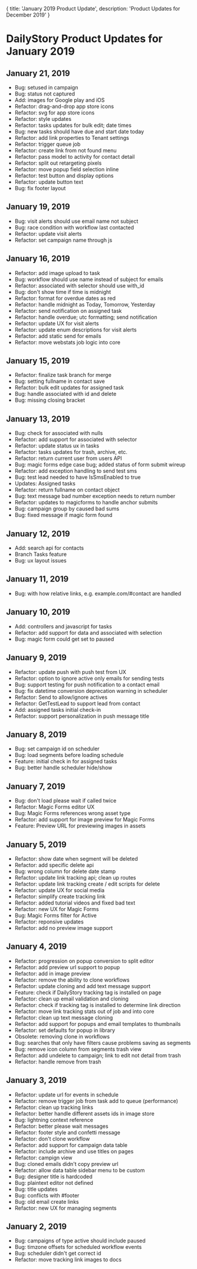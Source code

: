 {
	title: 'January 2019 Product Update',
	description: 'Product Updates for December 2019'
}
# DailyStory Product Updates for January 2019
## January 21, 2019
* Bug: setused in campaign
* Bug: status not captured
* Add: images for Google play and iOS
* Refactor: drag-and-drop app store icons
* Refactor: svg for app store icons
* Refactor: style updates
* Refactor: tasks updates for bulk edit; date times
* Bug: new tasks should have due and start date today
* Refactor: add link properties to Tenant settings
* Refactor: trigger queue job
* Refactor: create link from not found menu
* Refactor: pass model to activity for contact detail
* Refactor: split out retargeting pixels
* Refactor: move popup field selection inline
* Refactor: test button and display options
* Refactor: update button text
* Bug: fix footer layout

## January 19, 2019
* Bug: visit alerts should use email name not subject
* Bug: race condition with workflow last contacted
* Refactor: update visit alerts
* Refactor: set campaign name through js

## January 16, 2019
* Refactor: add image upload to task
* Bug: workflow should use name instead of subject for emails
* Refactor: associated with selector should use with_id
* Bug: don't show time if time is midnight
* Refactor: format for overdue dates as red
* Refactor: handle midnight as Today, Tomorrow, Yesterday
* Refactor: send notification on assigned task
* Refactor: handle overdue; utc formatting; send notification
* Refactor: update UX for visit alerts
* Refactor: update enum descriptions for visit alerts
* Refactor: add static send for emails
* Refactor: move webstats job logic into core

## January 15, 2019
* Refactor: finalize task branch for merge
* Bug: setting fullname in contact save
* Refactor: bulk edit updates for assigned task
* Bug: handle associated with id and delete
* Bug: missing closing bracket

## January 13, 2019
* Bug: check for associated with nulls
* Refactor: add support for associated with selector
* Refactor: update status ux in tasks
* Refactor: tasks updates for trash, archive, etc.
* Refactor: return current user from users API
* Bug: magic forms edge case bug; added status of form submit wireup
* Refactor: add exception handling to send test sms
* Bug: test lead needed to have IsSmsEnabled to true
* Updates: Assigned tasks
* Refactor: return fullname on contact object
* Bug: text message bad number exception needs to return number
* Refactor: updates to magicforms to handle anchor submits
* Bug: campaign group by caused bad sums
* Bug: fixed message if magic form found

## January 12, 2019
* Add: search api for contacts
* Branch Tasks feature
* Bug: ux layout issues

## January 11, 2019
* Bug: with how relative links, e.g. example.com/#contact are handled

## January 10, 2019
* Add: controllers and javascript for tasks
* Refactor: add support for data and associated with selection
* Bug: magic form could get set to paused

## January 9, 2019
* Refactor: update push with push test from UX
* Refactor: option to ignore active only emails for sending tests
* Bug: support testing for push notification to a contact email
* Bug: fix datetime conversion deprecation warning in scheduler
* Refactor: Send to allow/ignore actives
* Refactor: GetTestLead to support lead from contact
* Add: assigned tasks initial check-in
* Refactor: support personalization in push message title

## January 8, 2019
* Bug: set campaign id on scheduler
* Bug: load segments before loading schedule
* Feature: initial check in for assigned tasks
* Bug: better handle scheduler hide/show

## January 7, 2019
* Bug: don't load please wait if called twice
* Refactor: Magic Forms editor UX
* Bug: Magic Forms references wrong asset type
* Refactor: add support for image preview for Magic Forms
* Feature: Preview URL for previewing images in assets

## January 5, 2019
* Refactor: show date when segment will be deleted
* Refactor: add specific delete api
* Bug: wrong column for delete date stamp
* Refactor: update link tracking api; clean up routes
* Refactor: update link tracking create / edit scripts for delete
* Refactor: update UX for social media
* Refactor: simplify create tracking link
* Refactor: added tutorial videos and fixed bad text
* Refactor: new UX for Magic Forms
* Bug: Magic Forms filter for Active
* Refactor: reponsive updates
* Refactor: add no preview image support

## January 4, 2019
* Refactor: progression on popup conversion to split editor
* Refactor: add preview url support to popup
* Refactor: add in image preview
* Refactor: remove the ability to clone workflows
* Refactor: update cloning and add text message support
* Feature: check if DailyStory tracking tag is installed on page
* Refactor: clean up email validation and cloning
* Refactor: check if tracking tag is installed to determine link direction
* Refactor: move link tracking stats out of job and into core
* Refactor: clean up text message cloning
* Refactor: add support for popups and email templates to thumbnails
* Refactor: set defaults for popup in library
* Obsolete: removing clone in workflows
* Bug: searches that only have filters cause problems saving as segments
* Bug: remove icon column from segments trash view
* Refactor: add undelete to campaign; link to edit not detail from trash
* Refactor: handle remove from trash

## January 3, 2019
* Refactor: update url for events in schedule
* Refactor: remove trigger job from task add to queue (performance)
* Refactor: clean up tracking links
* Refactor: better handle different assets ids in image store
* Bug: lightning context reference
* Refactor: better please wait messages
* Refactor: footer style and confetti message
* Refactor: don't clone workflow
* Refactor: add support for campaign data table
* Refactor: include archive and use titles on pages
* Refactor: campign view
* Bug: cloned emails didn't copy preview url
* Refactor: allow data table sidebar menu to be custom
* Bug: designer title is hardcoded
* Bug: plaintext editor not defined
* Bug: title updates
* Bug: conflicts with #footer
* Bug: old email create links
* Refactor: new UX for managing segments

## January 2, 2019
* Bug: campaigns of type active should include paused
* Bug: timzone offsets for scheduled workflow events
* Bug: scheduler didn't get correct id
* Refactor: move tracking link images to docs